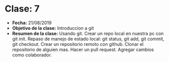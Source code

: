 # Clase: 7
* **Fecha:** 21/08/2019
* **Objetivo de la clase:** Introduccion a git
* **Resumen de la clase:**
Usando git. Crear un repo local en nuestra pc con git init. Repaso de manejo de estado local: git status, git add, git commit, git checkout. Crear un repositorio remoto con github. Clonar el repositorio de alguien mas. Hacer un pull request. Agregar cambios como colaborador. 